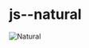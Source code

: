 # js--natural
![Natural](https://user-images.githubusercontent.com/90055525/194772996-f3efbe4e-f8d1-46aa-a4ed-02c0497bf72a.png)
